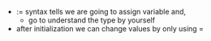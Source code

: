 - := syntax tells we are going to assign variable and,
    - go to understand the type by yourself
- after initialization we can change values by only using =
